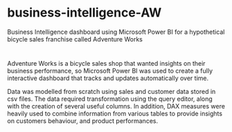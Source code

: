 # business-intelligence-AW
Business Intelligence dashboard using Microsoft Power BI for a hypothetical bicycle sales franchise called Adventure Works

#
Adventure Works is a bicycle sales shop that wanted insights on their business performance, so Microsoft Power BI was used to create a fully interactive dashboard that tracks and updates automatically over time.

Data was modelled from scratch using sales and customer data stored in csv files. The data required transformation using the query editor, along with the creation of several useful columns.
In addition, DAX measures were heavily used to combine information from various tables to provide insights on customers behaviour, and product performances.

